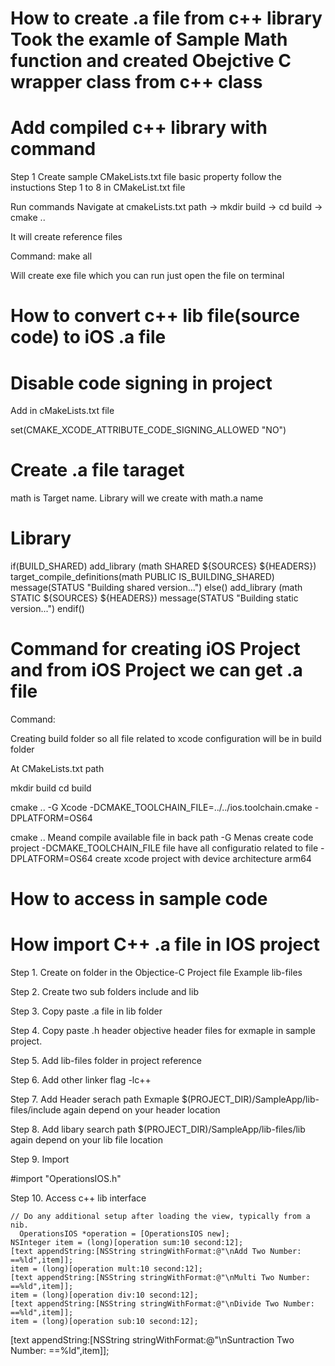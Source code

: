 
# How to create .a file from c++ library Took the examle of Sample Math function and created Obejctive C wrapper class from c++ class
# Add compiled c++ library with command 

Step 1 Create sample CMakeLists.txt file basic property follow the instuctions 
Step 1 to 8 in CMakeList.txt file 

Run commands 
Navigate at cmakeLists.txt path -> mkdir build -> cd build -> cmake ..

It will create reference files

Command: make all 

Will create exe file which you can run just open the file on terminal 


 
# How to convert c++ lib file(source code) to iOS .a file 

# Disable code signing in project 

Add in cMakeLists.txt file 

set(CMAKE_XCODE_ATTRIBUTE_CODE_SIGNING_ALLOWED "NO")

# Create .a file taraget 

math is Target name. Library will we create with math.a name


# Library
if(BUILD_SHARED)
  add_library (math SHARED ${SOURCES} ${HEADERS})
  target_compile_definitions(math PUBLIC IS_BUILDING_SHARED)
  message(STATUS "Building shared version...")
else()
  add_library (math STATIC ${SOURCES} ${HEADERS})
  message(STATUS "Building static version...")
endif()


# Command for creating iOS Project and from iOS Project we can get .a file

Command: 

Creating build folder so all file related to xcode configuration will be in build folder

At CMakeLists.txt path 

mkdir build 
cd build 

cmake .. -G Xcode -DCMAKE_TOOLCHAIN_FILE=../../ios.toolchain.cmake -DPLATFORM=OS64

cmake .. Meand compile available file in back path
-G Menas create code project 
-DCMAKE_TOOLCHAIN_FILE file have all configuratio related to file 
-DPLATFORM=OS64 create xcode project with device architecture arm64 


 
# How to access in sample code 

# How import C++ .a file in IOS  project

Step 1. Create on folder in the Objectice-C Project file Example lib-files 

Step 2. Create two sub folders include and lib

Step 3. Copy paste .a file in lib folder 

Step 4. Copy paste .h header objective header files for exmaple in sample project.

Step 5. Add lib-files folder in project reference 

Step 6. Add other linker flag -lc++

Step 7. Add Header serach path Exmaple $(PROJECT_DIR)/SampleApp/lib-files/include again depend on your header location 

Step 8. Add libary search path $(PROJECT_DIR)/SampleApp/lib-files/lib again depend on your lib file  location 

Step 9. Import 

#import "OperationsIOS.h"

Step 10. Access c++ lib interface  

    // Do any additional setup after loading the view, typically from a nib.
      OperationsIOS *operation = [OperationsIOS new];
    NSInteger item = (long)[operation sum:10 second:12];
    [text appendString:[NSString stringWithFormat:@"\nAdd Two Number: ==%ld",item]];
    item = (long)[operation mult:10 second:12];
    [text appendString:[NSString stringWithFormat:@"\nMulti Two Number: ==%ld",item]];
    item = (long)[operation div:10 second:12];
    [text appendString:[NSString stringWithFormat:@"\nDivide Two Number: ==%ld",item]];
    item = (long)[operation sub:10 second:12];
   [text appendString:[NSString stringWithFormat:@"\nSuntraction Two Number: ==%ld",item]];
    
